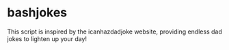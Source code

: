 # bashjokes
This script is inspired by the icanhazdadjoke website, providing endless dad jokes to lighten up your day!
